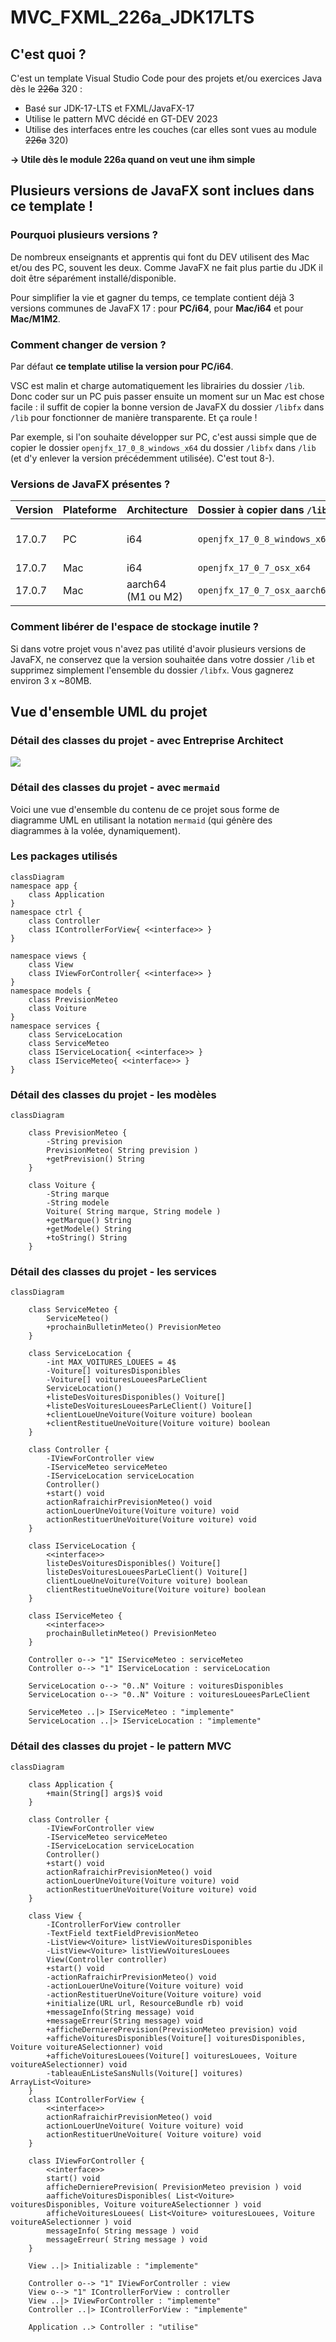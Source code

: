 # MVC_FXML_226a_JDK17LTS
## C'est quoi ?
C'est un template Visual Studio Code pour des projets et/ou exercices Java dès le ~~226a~~ 320 :
- Basé sur JDK-17-LTS et FXML/JavaFX-17
- Utilise le pattern MVC décidé en GT-DEV 2023
- Utilise des interfaces entre les couches (car elles sont vues au module ~~226a~~ 320)

**-> Utile dès le module 226a quand on veut une ihm simple**
## Plusieurs versions de JavaFX sont inclues dans ce template !
### Pourquoi plusieurs versions ?
De nombreux enseignants et apprentis qui font du DEV utilisent des Mac et/ou des PC, souvent les deux. Comme JavaFX ne fait plus partie du JDK il doit être séparément installé/disponible.

Pour simplifier la vie et gagner du temps, ce template contient déjà 3 versions communes de JavaFX 17 : pour **PC/i64**, pour **Mac/i64** et pour **Mac/M1M2**.

### Comment changer de version ?
Par défaut **ce template utilise la version pour PC/i64**.

VSC est malin et charge automatiquement les librairies du dossier `/lib`. Donc coder sur un PC puis passer ensuite un moment sur un Mac est chose facile : il suffit de copier la bonne version de JavaFX du dossier `/libfx` dans `/lib` pour fonctionner de manière transparente. Et ça roule !

Par exemple, si l'on souhaite développer sur PC, c'est aussi simple que de copier le dossier `openjfx_17_0_8_windows_x64` du dossier `/libfx` dans `/lib` (et d'y enlever la version précédemment utilisée). C'est tout 8-).

### Versions de JavaFX présentes ?
| Version | Plateforme | Architecture | Dossier à copier dans `/lib` | Commentaires |
| :---- | :---- | :---- | :---- | :---- |
| 17.0.7 | PC | i64 | `openjfx_17_0_8_windows_x64` | Déjà présent dans `/lib` par défaut |
| 17.0.7 | Mac | i64 | `openjfx_17_0_7_osx_x64` | |
| 17.0.7 | Mac | aarch64 (M1 ou M2) | `openjfx_17_0_7_osx_aarch64` | |

### Comment libérer de l'espace de stockage inutile ?
Si dans votre projet vous n'avez pas utilité d'avoir plusieurs versions de JavaFX, ne conservez que la version souhaitée dans votre dossier `/lib` et supprimez simplement l'ensemble du dossier `/libfx`. Vous gagnerez environ 3 x ~80MB.

## Vue d'ensemble UML du projet
### Détail des classes du projet - avec Entreprise Architect

<img src="uml/MVC_FXML_226A_JDK17LTS.png" />

### Détail des classes du projet - avec `mermaid`
Voici une vue d'ensemble du contenu de ce projet sous forme de diagramme UML en utilisant la notation `mermaid` (qui génère des diagrammes à la volée, dynamiquement).

### Les packages utilisés

```mermaid
classDiagram
namespace app {
    class Application
}
namespace ctrl {
    class Controller
    class IControllerForView{ <<interface>> }
}

namespace views {
    class View
    class IViewForController{ <<interface>> }
}
namespace models {
    class PrevisionMeteo
    class Voiture
}
namespace services {
    class ServiceLocation
    class ServiceMeteo
    class IServiceLocation{ <<interface>> }
    class IServiceMeteo{ <<interface>> }
}
```
### Détail des classes du projet - les modèles
```mermaid
classDiagram

    class PrevisionMeteo {
        -String prevision
        PrevisionMeteo( String prevision )
        +getPrevision() String
    }

    class Voiture {
        -String marque
        -String modele
        Voiture( String marque, String modele )
        +getMarque() String
        +getModele() String
        +toString() String
    }

```
### Détail des classes du projet - les services
```mermaid
classDiagram

    class ServiceMeteo {
        ServiceMeteo()
        +prochainBulletinMeteo() PrevisionMeteo
    }

    class ServiceLocation {
        -int MAX_VOITURES_LOUEES = 4$
        -Voiture[] voituresDisponibles
        -Voiture[] voituresLoueesParLeClient
        ServiceLocation()
        +listeDesVoituresDisponibles() Voiture[]
        +listeDesVoituresLoueesParLeClient() Voiture[]
        +clientLoueUneVoiture(Voiture voiture) boolean
        +clientRestitueUneVoiture(Voiture voiture) boolean
    }

    class Controller {
        -IViewForController view
        -IServiceMeteo serviceMeteo
        -IServiceLocation serviceLocation
        Controller()
        +start() void
        actionRafraichirPrevisionMeteo() void
        actionLouerUneVoiture(Voiture voiture) void
        actionRestituerUneVoiture(Voiture voiture) void
    }

    class IServiceLocation {
        <<interface>>
        listeDesVoituresDisponibles() Voiture[]
        listeDesVoituresLoueesParLeClient() Voiture[]
        clientLoueUneVoiture(Voiture voiture) boolean
        clientRestitueUneVoiture(Voiture voiture) boolean
    }

    class IServiceMeteo {
        <<interface>>
        prochainBulletinMeteo() PrevisionMeteo
    }

    Controller o--> "1" IServiceMeteo : serviceMeteo
    Controller o--> "1" IServiceLocation : serviceLocation

    ServiceLocation o--> "0..N" Voiture : voituresDisponibles
    ServiceLocation o--> "0..N" Voiture : voituresLoueesParLeClient

    ServiceMeteo ..|> IServiceMeteo : "implemente"
    ServiceLocation ..|> IServiceLocation : "implemente"

```

### Détail des classes du projet - le pattern MVC
```mermaid
classDiagram

    class Application {
        +main(String[] args)$ void
    }

    class Controller {
        -IViewForController view
        -IServiceMeteo serviceMeteo
        -IServiceLocation serviceLocation
        Controller()
        +start() void
        actionRafraichirPrevisionMeteo() void
        actionLouerUneVoiture(Voiture voiture) void
        actionRestituerUneVoiture(Voiture voiture) void
    }

    class View {
        -IControllerForView controller
        -TextField textFieldPrevisionMeteo
        -ListView<Voiture> listViewVoituresDisponibles
        -ListView<Voiture> listViewVoituresLouees
        View(Controller controller)
        +start() void
        -actionRafraichirPrevisionMeteo() void
        -actionLouerUneVoiture(Voiture voiture) void
        -actionRestituerUneVoiture(Voiture voiture) void
        +initialize(URL url, ResourceBundle rb) void
        +messageInfo(String message) void
        +messageErreur(String message) void
        +afficheDernierePrevision(PrevisionMeteo prevision) void
        +afficheVoituresDisponibles(Voiture[] voituresDisponibles, Voiture voitureASelectionner) void
        +afficheVoituresLouees(Voiture[] voituresLouees, Voiture voitureASelectionner) void
        -tableauEnListeSansNulls(Voiture[] voitures) ArrayList<Voiture>
    }
    class IControllerForView {
        <<interface>>
        actionRafraichirPrevisionMeteo() void
        actionLouerUneVoiture( Voiture voiture) void
        actionRestituerUneVoiture( Voiture voiture) void
    }

    class IViewForController {
        <<interface>>
        start() void
        afficheDernierePrevision( PrevisionMeteo prevision ) void
        aafficheVoituresDisponibles( List<Voiture> voituresDisponibles, Voiture voitureASelectionner ) void
        afficheVoituresLouees( List<Voiture> voituresLouees, Voiture voitureASelectionner ) void
        messageInfo( String message ) void
        messageErreur( String message ) void
    }

    View ..|> Initializable : "implemente"
    
    Controller o--> "1" IViewForController : view
    View o--> "1" IControllerForView : controller
    View ..|> IViewForController : "implemente"
    Controller ..|> IControllerForView : "implemente"

    Application ..> Controller : "utilise"

```
